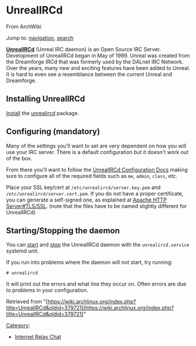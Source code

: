 # UnrealIRCd

From ArchWiki

Jump to: [navigation](#column-one), [search](#searchInput)

**[UnrealIRCd](https://www.unrealircd.org/)** (Unreal IRC daemon) is an Open Source IRC Server. Development of UnrealIRCd began in May of 1999\. Unreal was created from the Dreamforge IRCd that was formerly used by the DALnet IRC Network. Over the years, many new and exciting features have been added to Unreal. It is hard to even see a resemblance between the current Unreal and Dreamforge.

## Installing UnrealIRCd

[Install](/index.php/Install "Install") the [unrealircd](https://www.archlinux.org/packages/?name=unrealircd) package.

## Configuring (mandatory)

Many of the settings you'll want to set are very dependent on how you will use your IRC server. There is a default configuration but it doesn't work out of the box.

From there you'll want to follow the [UnrealIRCd Configuration Docs](https://www.unrealircd.org/files/docs/unreal32docs.html#configuringyourunrealircdconf) making sure to configure all of the required fields such as `me`, `admin`, `class`, etc.

Place your SSL key/cert at `/etc/unrealircd/server.key.pem` and `/etc/unrealircd/server.cert.pem`. If you do not have a proper certificate, you can generate a self-signed one, as explained at [Apache HTTP Server#TLS/SSL](/index.php/Apache_HTTP_Server#TLS.2FSSL "Apache HTTP Server"). (note that the files have to be named slightly different for UnrealIRCd)

## Starting/Stopping the daemon

You can [start](/index.php/Start "Start") and [stop](/index.php/Stop "Stop") the UnrealIRCd daemon with the `unrealircd.service` systemd unit.

If you run into problems where the daemon will not start, try running:

```
# unrealircd

```

It will print out the errors and what line they occur on. Often errors are due to problems in your configuration.

Retrieved from "[https://wiki.archlinux.org/index.php?title=UnrealIRCd&oldid=379721](https://wiki.archlinux.org/index.php?title=UnrealIRCd&oldid=379721)"

[Category](/index.php/Special:Categories "Special:Categories"):

*   [Internet Relay Chat](/index.php/Category:Internet_Relay_Chat "Category:Internet Relay Chat")